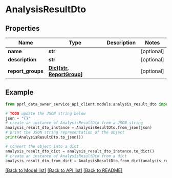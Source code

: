 # AnalysisResultDto


## Properties

Name | Type | Description | Notes
------------ | ------------- | ------------- | -------------
**name** | **str** |  | [optional] 
**description** | **str** |  | [optional] 
**report_groups** | [**Dict[str, ReportGroup]**](ReportGroup.md) |  | [optional] 

## Example

```python
from pprl_data_owner_service_api_client.models.analysis_result_dto import AnalysisResultDto

# TODO update the JSON string below
json = "{}"
# create an instance of AnalysisResultDto from a JSON string
analysis_result_dto_instance = AnalysisResultDto.from_json(json)
# print the JSON string representation of the object
print(AnalysisResultDto.to_json())

# convert the object into a dict
analysis_result_dto_dict = analysis_result_dto_instance.to_dict()
# create an instance of AnalysisResultDto from a dict
analysis_result_dto_from_dict = AnalysisResultDto.from_dict(analysis_result_dto_dict)
```
[[Back to Model list]](../README.md#documentation-for-models) [[Back to API list]](../README.md#documentation-for-api-endpoints) [[Back to README]](../README.md)


